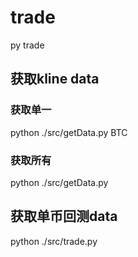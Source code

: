 # trade

py trade

## 获取kline data

### 获取单一

python ./src/getData.py BTC

### 获取所有

python ./src/getData.py

## 获取单币回测data

python ./src/trade.py
